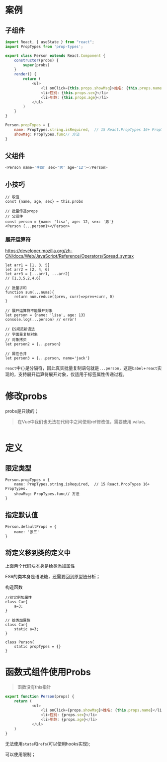 # 案例

## 子组件

```javascript
import React, { useState } from "react";
import PropTypes from 'prop-types';

export class Person extends React.Component {
    constructor(probs) {
        super(probs)
    }
    render() {
        return (
            <ul>
                <li onClick={this.props.showMsg}>姓名: {this.props.name}</li>
                <li>性别: {this.props.sex}</li>
                <li>年龄: {this.props.age}</li>
            </ul>
        )
    }
}

Person.propTypes = {
    name: PropTypes.string.isRequired,  // 15 React.PropTypes 16+ PropTypes.
    showMsg: PropTypes.func// 方法
}
```

## 父组件

```javascript
<Person name='李四' sex='男' age='12'></Person>
```

## 小技巧

```
// 取值
const {name, age, sex} = this.probs

// 批量传递props
// 父组件
const person = {name: 'lisa', age: 12, sex: '男'}
<Person {...person}></Person>
```

### 展开运算符

https://developer.mozilla.org/zh-CN/docs/Web/JavaScript/Reference/Operators/Spread_syntax

```
let arr1 = [1, 3, 5]
let arr2 = [2, 4, 6]
let arr3 = [...arr1, ...arr2] 
// [1,3,5,2,4,6]

// 批量求和
function sum(...nums){
	return num.reduce((prev, curr)=>prev+curr, 0)
}

// 展开运算符不能展开对象
let person = {name: 'lisa', age: 13}
console.log(...person) // error!

// ES规范新语法
// 字面量复制对象
// 对象拷贝
let person2 = {...person}

// 属性合并
let person3 = {...person, name='jack'}
```

`react`中`{}`是分隔符，因此真实批量复制语句就是`...person`，这是`babel`+`react`实现的，支持展开运算符展开对象，仅适用于标签属性传递过程。

# 修改probs

probs是只读的；

> 在Vue中我们也无法在代码中之间使用ref修改值，需要使用.value。

```

```

# 定义

## 限定类型

```
Person.propTypes = {
    name: PropTypes.string.isRequired,  // 15 React.PropTypes 16+ PropTypes.
    showMsg: PropTypes.func// 方法
}
```

## 指定默认值

```
Person.defaultProps = {
    name: '张三'
}
```

## 将定义移到类的定义中

上面两个代码块本身是给类添加属性

ES6的类本身是语法糖，还需要回到原型链分析；

构造函数

```
//给实例加属性
class Car{
	a=3; 
}

// 给类加属性
class Car{
	static a=3; 
}

class Person{
	static propTypes = {}
}
```

# 函数式组件使用Probs

> 函数没有this指针

```javascript
export function Person(props) {
	return (
            <ul>
                <li onClick={props.showMsg}>姓名: {this.props.name}</li>
                <li>性别: {props.sex}</li>
                <li>年龄: {props.age}</li>
            </ul>
	)
}
```

无法使用`state`和`refs`(可以使用hooks实现);

可以使用限制；